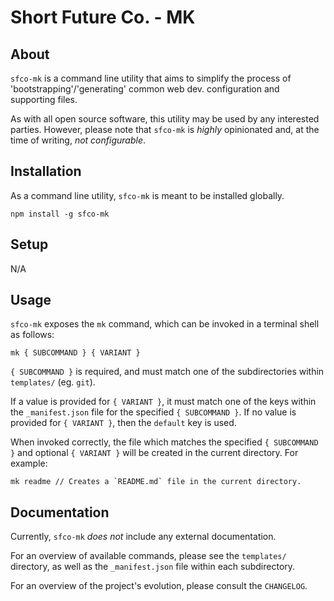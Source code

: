 # Short Future Co. - MK

## About
`sfco-mk` is a command line utility that aims to simplify the process of 'bootstrapping'/'generating' common web dev. configuration and supporting files.

As with all open source software, this utility may be used by any interested parties. However, please note that `sfco-mk` is *highly* opinionated and, at the time of writing, *not configurable*.

## Installation
As a command line utility, `sfco-mk` is meant to be installed globally.

```
npm install -g sfco-mk
```

## Setup
N/A

## Usage
`sfco-mk` exposes the `mk` command, which can be invoked in a terminal shell as follows:

```
mk { SUBCOMMAND } { VARIANT }
```

`{ SUBCOMMAND }` is required, and must match one of the subdirectories within `templates/` (eg. `git`).

If a value is provided for `{ VARIANT }`, it must match one of the keys within the `_manifest.json` file for the specified `{ SUBCOMMAND }`. If no value is provided for `{ VARIANT }`, then the `default` key is used.

When invoked correctly, the file which matches the specified `{ SUBCOMMAND }` and optional `{ VARIANT }` will be created in the current directory. For example:

```
mk readme // Creates a `README.md` file in the current directory.
```

## Documentation
Currently, `sfco-mk` *does not* include any external documentation. 

For an overview of available commands, please see the `templates/` directory, as well as the `_manifest.json` file within each subdirectory.

For an overview of the project's evolution, please consult the `CHANGELOG`.
